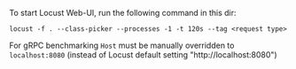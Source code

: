 To start Locust Web-UI, run the following command in this dir:

`locust -f . --class-picker --processes -1 -t 120s --tag <request type>`

For gRPC benchmarking `Host` must be manually overridden to `localhost:8080` (instead of Locust default setting "http://localhost:8080")
